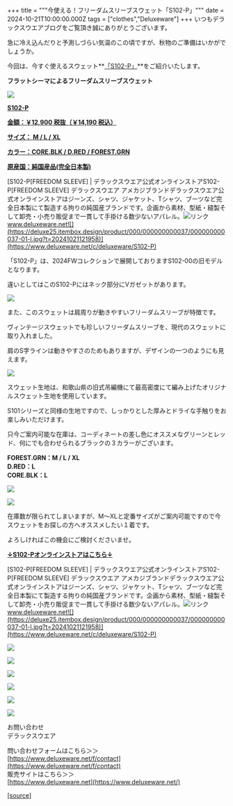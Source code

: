 +++
title = """今使える！フリーダムスリーブスウェット「S102-P」"""
date = 2024-10-21T10:00:00.000Z
tags = ["clothes","Deluxeware"]
+++
いつもデラックスウエアブログをご覧頂き誠にありがとうございます。

急に冷え込んだりと予測しづらい気温のこの頃ですが、秋物のご準備はいかがでしょうか。

今回は、今すぐ使えるスウェット**[「S102-P」](https://www.deluxeware.net/c/deluxeware/S102-P)**をご紹介いたします。

**フラットシーマによるフリーダムスリーブスウェット**

[![](https://stat.ameba.jp/user_images/20241021/12/deluxeware/69/4d/j/o0800080015500510883.jpg)](https://www.deluxeware.net/c/deluxeware/S102-P)

**[S102-P](https://www.deluxeware.net/c/deluxeware/S102-P)**

**[金額：￥12,900 税抜（￥14,190 税込）](https://www.deluxeware.net/c/deluxeware/S102-P)**

**[サイズ： M / L / XL](https://www.deluxeware.net/c/deluxeware/S102-P)**

**[カラー：CORE.BLK / D.RED / FOREST.GRN](https://www.deluxeware.net/c/deluxeware/S102-P)**

**[原産国：純国産品(完全日本製)](https://www.deluxeware.net/c/deluxeware/S102-P)**

[S102-P\[FREEDOM SLEEVE\] | デラックスウエア公式オンラインストアS102-P\[FREEDOM SLEEVE\] デラックスウエア アメカジブランドデラックスウエア公式オンラインストアはジーンズ、シャツ、ジャケット、Tシャツ、ブーツなど完全日本製にて製造する拘りの純国産ブランドです。企画から素材、型紙・縫製そして卸売・小売り販促まで一貫して手掛ける数少ないアパレル。![リンク](https://c.stat100.ameba.jp/ameblo/symbols/v3.20.0/svg/gray/editor_link.svg)www.deluxeware.net![](https://deluxe25.itembox.design/product/000/000000000037/000000000037-01-l.jpg?t=20241021121958)](https://www.deluxeware.net/c/deluxeware/S102-P)

「S102-P」は、2024FWコレクションで展開しておりますS102-00の旧モデルとなります。

違いとしてはこのS102-Pにはネック部分にVガゼットがあります。

[![](https://stat.ameba.jp/user_images/20241021/14/deluxeware/4a/b9/j/o0800080015500544809.jpg)](https://stat.ameba.jp/user_images/20241021/14/deluxeware/4a/b9/j/o0800080015500544809.jpg)

また、このスウェットは肩周りが動きやすいフリーダムスリーブが特徴です。

ヴィンテージスウェットでも珍しいフリーダムスリーブを、現代のスウェットに取り入れました。

肩のS字ラインは動きやすさのためもありますが、デザインの一つのようにも見えます。

[![](https://stat.ameba.jp/user_images/20241021/13/deluxeware/79/ed/j/o0800080015500519290.jpg)](https://stat.ameba.jp/user_images/20241021/13/deluxeware/79/ed/j/o0800080015500519290.jpg)

スウェット生地は、和歌山県の旧式吊編機にて最高密度にて編み上げたオリジナルスウェット生地を使用しています。

S101シリーズと同様の生地ですので、しっかりとした厚みとドライな手触りをお楽しみいただけます。

只今ご案内可能な在庫は、コーディネートの差し色にオススメなグリーンとレッド、何にでも合わせられるブラックの３カラーがございます。

**FOREST.GRN：M / L / XL  
D.RED：L  
CORE.BLK：L**

[![](https://stat.ameba.jp/user_images/20241021/14/deluxeware/20/57/j/o0800080015500542454.jpg)](https://stat.ameba.jp/user_images/20241021/14/deluxeware/20/57/j/o0800080015500542454.jpg)

[![](https://stat.ameba.jp/user_images/20241021/14/deluxeware/5c/5d/j/o0800080015500542466.jpg)](https://stat.ameba.jp/user_images/20241021/14/deluxeware/5c/5d/j/o0800080015500542466.jpg)

在庫数が限られてしまいますが、M～XLと定番サイズがご案内可能ですので今スウェットをお探しの方へオススメしたい１着です。

よろしければこの機会にご検討くださいませ。

**[↓S102-Pオンラインストアはこちら↓](https://www.deluxeware.net/c/deluxeware/S102-P)**

[S102-P\[FREEDOM SLEEVE\] | デラックスウエア公式オンラインストアS102-P\[FREEDOM SLEEVE\] デラックスウエア アメカジブランドデラックスウエア公式オンラインストアはジーンズ、シャツ、ジャケット、Tシャツ、ブーツなど完全日本製にて製造する拘りの純国産ブランドです。企画から素材、型紙・縫製そして卸売・小売り販促まで一貫して手掛ける数少ないアパレル。![リンク](https://c.stat100.ameba.jp/ameblo/symbols/v3.20.0/svg/gray/editor_link.svg)www.deluxeware.net![](https://deluxe25.itembox.design/product/000/000000000037/000000000037-01-l.jpg?t=20241021121958)](https://www.deluxeware.net/c/deluxeware/S102-P)

[![](https://stat.ameba.jp/user_images/20241016/14/deluxeware/bc/37/j/o0930015015498595508.jpg?caw=800)](https://www.deluxeware.net/c/tokusyu)

[![](https://stat.ameba.jp/user_images/20241007/16/deluxeware/df/96/j/o0800026015495163803.jpg?caw=800)](https://www.deluxeware.net/)

[![](https://stat.ameba.jp/user_images/20240614/12/deluxeware/fb/b4/j/o0800026015451324172.jpg?caw=800)](https://www.deluxeware.net/c/2024FWreserveall)

[![](https://stat.ameba.jp/user_images/20240315/15/deluxeware/04/7f/j/o0800026015413271803.jpg?caw=800)](https://www.instagram.com/deluxeware/?hl=ja)

[![](https://stat.ameba.jp/user_images/20220415/12/deluxeware/3b/ce/j/o0800026015103175481.jpg?caw=800)](https://www.deluxeware.net/f/headstore)

[![](https://stat.ameba.jp/user_images/20220415/12/deluxeware/d7/c6/j/o0800026015103175487.jpg?caw=800)](https://www.deluxeware.net/)

お問い合わせ  
デラックスウエア

問い合わせフォームはこちら＞＞  
[https://www.deluxeware.net/f/contact](https://www.deluxeware.net/f/contact)  
販売サイトはこちら＞＞  
[https://www.deluxeware.net](https://www.deluxeware.net/)

[[source]](https://ameblo.jp/deluxeware/entry-12872078731.html)
